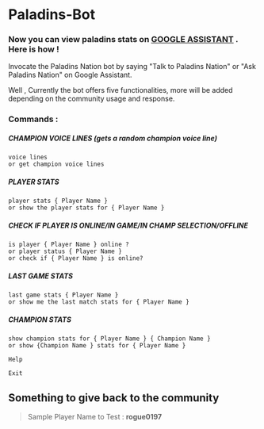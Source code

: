 # Paladins-Bot
### Now you can view paladins stats on [GOOGLE ASSISTANT](https://assistant.google.com/services/a/uid/000000e6e8cd16fc?hl=en) . Here is how !

Invocate the Paladins Nation bot by saying "Talk to Paladins Nation" or "Ask Paladins Nation" on Google Assistant.

Well , Currently the bot offers five functionalities, more will be added depending on the community usage and response.

### Commands :

##### CHAMPION VOICE LINES (gets a random champion voice line)
`voice lines` <BR>
`or get champion voice lines`

##### PLAYER STATS

`player stats { Player Name }` <BR>
`or show the player stats for { Player Name }`

##### CHECK IF PLAYER IS ONLINE/IN GAME/IN CHAMP SELECTION/OFFLINE

`is player { Player Name } online ?` <BR>
`or player status { Player Name }` <BR>
`or check if { Player Name } is online?`

##### LAST GAME STATS

`last game stats { Player Name }`<BR>
`or show me the last match stats for { Player Name }`

##### CHAMPION STATS

`show champion stats for { Player Name } { Champion Name }` <BR>
`or show {Champion Name } stats for { Player Name } `


`Help`<BR>

`Exit`


## Something to give back to the community
> Sample Player Name to Test : <b>rogue0197</b>
